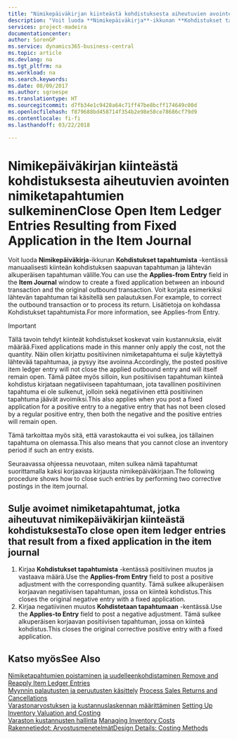 ```yaml
---
title: "Nimikepäiväkirjan kiinteästä kohdistuksesta aiheutuvien avointen nimiketapahtumien sulkeminen | Microsoft Docs"
description: "Voit luoda **Nimikepäiväkirja**-ikkunan **Kohdistukset tapahtumista** -kentässä manuaalisesti kiinteän kohdistuksen saapuvan tapahtuman ja lähtevän alkuperäisen tapahtuman välille. Voit korjata esimerkiksi lähtevän tapahtuman tai käsitellä sen palautuksen."
services: project-madeira
documentationcenter: 
author: SorenGP
ms.service: dynamics365-business-central
ms.topic: article
ms.devlang: na
ms.tgt_pltfrm: na
ms.workload: na
ms.search.keywords: 
ms.date: 08/09/2017
ms.author: sgroespe
ms.translationtype: HT
ms.sourcegitcommit: d7fb34e1c9428a64c71ff47be8bcff174649c00d
ms.openlocfilehash: f879688bd458714f354b2e98e58ce78686cf79d9
ms.contentlocale: fi-fi
ms.lasthandoff: 03/22/2018

---
```

# <a name="close-open-item-ledger-entries-resulting-from-fixed-application-in-the-item-journal"></a><span data-ttu-id="b8615-104">Nimikepäiväkirjan kiinteästä kohdistuksesta aiheutuvien avointen nimiketapahtumien sulkeminen</span><span class="sxs-lookup"><span data-stu-id="b8615-104">Close Open Item Ledger Entries Resulting from Fixed Application in the Item Journal</span></span>
<span data-ttu-id="b8615-105">Voit luoda **Nimikepäiväkirja**-ikkunan **Kohdistukset tapahtumista** -kentässä manuaalisesti kiinteän kohdistuksen saapuvan tapahtuman ja lähtevän alkuperäisen tapahtuman välille.</span><span class="sxs-lookup"><span data-stu-id="b8615-105">You can use the **Applies-from Entry** field in the **Item Journal** window to create a fixed application between an inbound transaction and the original outbound transaction.</span></span> <span data-ttu-id="b8615-106">Voit korjata esimerkiksi lähtevän tapahtuman tai käsitellä sen palautuksen.</span><span class="sxs-lookup"><span data-stu-id="b8615-106">For example, to correct the outbound transaction or to process its return.</span></span> <span data-ttu-id="b8615-107">Lisätietoja on kohdassa Kohdistukset tapahtumista.</span><span class="sxs-lookup"><span data-stu-id="b8615-107">For more information, see Applies-from Entry.</span></span>  

> [!IMPORTANT]  
>  <span data-ttu-id="b8615-108">Tällä tavoin tehdyt kiinteät kohdistukset koskevat vain kustannuksia, eivät määrää.</span><span class="sxs-lookup"><span data-stu-id="b8615-108">Fixed applications made in this manner only apply the cost, not the quantity.</span></span> <span data-ttu-id="b8615-109">Näin ollen kirjattu positiivinen nimiketapahtuma ei sulje käytettyä lähtevää tapahtumaa, ja pysyy itse avoinna.</span><span class="sxs-lookup"><span data-stu-id="b8615-109">Accordingly, the posted positive item ledger entry will not close the applied outbound entry and will itself remain open.</span></span> <span data-ttu-id="b8615-110">Tämä pätee myös silloin, kun positiivisen tapahtuman kiinteä kohdistus kirjataan negatiiviseen tapahtumaan, jota tavallinen positiivinen tapahtuma ei ole sulkenut, jolloin sekä negatiivinen että positiivinen tapahtuma jäävät avoimiksi.</span><span class="sxs-lookup"><span data-stu-id="b8615-110">This also applies when you post a fixed application for a positive entry to a negative entry that has not been closed by a regular positive entry, then both the negative and the positive entries will remain open.</span></span>  
>   
>  <span data-ttu-id="b8615-111">Tämä tarkoittaa myös sitä, että varastokautta ei voi sulkea, jos tällainen tapahtuma on olemassa.</span><span class="sxs-lookup"><span data-stu-id="b8615-111">This also means that you cannot close an inventory period if such an entry exists.</span></span>  

<span data-ttu-id="b8615-112">Seuraavassa ohjeessa neuvotaan, miten sulkea nämä tapahtumat suorittamalla kaksi korjaavaa kirjausta nimikepäiväkirjaan.</span><span class="sxs-lookup"><span data-stu-id="b8615-112">The following procedure shows how to close such entries by performing two corrective postings in the item journal.</span></span>  

## <a name="to-close-open-item-ledger-entries-that-result-from-a-fixed-application-in-the-item-journal"></a><span data-ttu-id="b8615-113">Sulje avoimet nimiketapahtumat, jotka aiheutuvat nimikepäiväkirjan kiinteästä kohdistuksesta</span><span class="sxs-lookup"><span data-stu-id="b8615-113">To close open item ledger entries that result from a fixed application in the item journal</span></span>  

1.  <span data-ttu-id="b8615-114">Kirjaa **Kohdistukset tapahtumista** -kentässä positiivinen muutos ja vastaava määrä.</span><span class="sxs-lookup"><span data-stu-id="b8615-114">Use the **Applies-from Entry** field to post a positive adjustment with the corresponding quantity.</span></span> <span data-ttu-id="b8615-115">Tämä sulkee alkuperäisen korjaavan negatiivisen tapahtuman, jossa on kiinteä kohdistus.</span><span class="sxs-lookup"><span data-stu-id="b8615-115">This closes the original negative entry with a fixed application.</span></span>  
2.  <span data-ttu-id="b8615-116">Kirjaa negatiivinen muutos **Kohdistetaan tapahtumaan** -kentässä.</span><span class="sxs-lookup"><span data-stu-id="b8615-116">Use the **Applies-to Entry** field to post a negative adjustment.</span></span> <span data-ttu-id="b8615-117">Tämä sulkee alkuperäisen korjaavan positiivisen tapahtuman, jossa on kiinteä kohdistus.</span><span class="sxs-lookup"><span data-stu-id="b8615-117">This closes the original corrective positive entry with a fixed application.</span></span>  

## <a name="see-also"></a><span data-ttu-id="b8615-118">Katso myös</span><span class="sxs-lookup"><span data-stu-id="b8615-118">See Also</span></span>  
[<span data-ttu-id="b8615-119"> Nimiketapahtumien poistaminen ja uudelleenkohdistaminen</span><span class="sxs-lookup"><span data-stu-id="b8615-119"> Remove and Reapply Item Ledger Entries</span></span>](finance-how-to-remove-and-reapply-item-entries.md)  
 <span data-ttu-id="b8615-120">[Myynnin palautusten ja peruutusten käsittely](sales-how-process-sales-returns-cancellations.md) </span><span class="sxs-lookup"><span data-stu-id="b8615-120">[Process Sales Returns and Cancellations](sales-how-process-sales-returns-cancellations.md) </span></span>  
 <span data-ttu-id="b8615-121">[Varastonarvostuksen ja kustannuslaskennan määrittäminen](finance-set-up-inventory-valuation-and-costing.md) </span><span class="sxs-lookup"><span data-stu-id="b8615-121">[Setting Up Inventory Valuation and Costing](finance-set-up-inventory-valuation-and-costing.md) </span></span>  
 <span data-ttu-id="b8615-122">[Varaston kustannusten hallinta](finance-manage-inventory-costs.md) </span><span class="sxs-lookup"><span data-stu-id="b8615-122">[Managing Inventory Costs](finance-manage-inventory-costs.md) </span></span>  
 [<span data-ttu-id="b8615-123">Rakennetiedot: Arvostusmenetelmät</span><span class="sxs-lookup"><span data-stu-id="b8615-123">Design Details: Costing Methods</span></span>](design-details-costing-methods.md)

